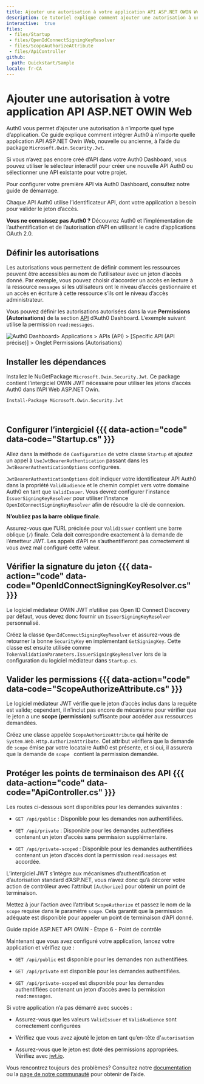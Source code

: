 ```yaml
---
title: Ajouter une autorisation à votre application API ASP.NET OWIN Web
description: Ce tutoriel explique comment ajouter une autorisation à une API ASP.NET OWIN en utilisant le logiciel médiateur JWT standard.
interactive:  true
files:
 - files/Startup
 - files/OpenIdConnectSigningKeyResolver
 - files/ScopeAuthorizeAttribute
 - files/ApiController
github:
  path: Quickstart/Sample
locale: fr-CA
---
```


# Ajouter une autorisation à votre application API ASP.NET OWIN Web


<p>Auth0 vous permet d’ajouter une autorisation à n’importe quel type d’application. Ce guide explique comment intégrer Auth0 à n’importe quelle application API ASP.NET Owin Web, nouvelle ou ancienne, à l’aide du package <code>Microsoft.Owin.Security.Jwt</code>.</p><p>Si vous n’avez pas encore créé d’API dans votre Auth0 Dashboard, vous pouvez utiliser le sélecteur interactif pour créer une nouvelle API Auth0 ou sélectionner une API existante pour votre projet.</p><p>Pour configurer votre première API via Auth0 Dashboard, consultez <a data-contentfulid="450QmC9wuUtjlt8UQzRgPd-fr-CA">notre guide de démarrage</a>.</p><p>Chaque API Auth0 utilise l’identificateur API, dont votre application a besoin pour valider le jeton d’accès.</p><p><div class="alert-container" severity="default"><p><b>Vous ne connaissez pas Auth0 ?</b> Découvrez <a data-contentfulid="43RIpZkDhzyy40WfzZvz4y-fr-CA">Auth0</a> et <a data-contentfulid="6eZFaxxcNpFYwyEI05AXXA-fr-CA">l’implémentation de l’authentification et de l’autorisation d’API</a> en utilisant le cadre d’applications OAuth 2.0.</p></div></p><p></p>

## Définir les autorisations


<p>Les autorisations vous permettent de définir comment les ressources peuvent être accessibles au nom de l’utilisateur avec un jeton d’accès donné. Par exemple, vous pouvez choisir d’accorder un accès en lecture à la ressource <code>messages</code> si les utilisateurs ont le niveau d’accès gestionnaire et un accès en écriture à cette ressource s’ils ont le niveau d’accès administrateur.</p><p>Vous pouvez définir les autorisations autorisées dans la vue <b>Permissions (Autorisations)</b> de la section <a href="https://manage.auth0.com/#/apis" target="_blank" rel="noreferrer noopener">API</a> d’Auth0 Dashboard. L’exemple suivant utilise la permission <code>read:messages</code>.</p><img src="//images.ctfassets.net/cdy7uua7fh8z/1s3Yp5zqJiKiSWqbPSezNO/677a3405b2853f5fdf9e42f6e83ceba7/Quickstarts_API_-_French.png" alt="Auth0 Dashboard> Applications > APIs (API) > [Specific API (API précise)] > Onglet Permissions (Autorisations)" /><p></p>

## Installer les dépendances


<p>Installez le NuGetPackage <code>Microsoft.Owin.Security.Jwt</code>. Ce package contient l’intergiciel OWIN JWT nécessaire pour utiliser les jetons d’accès Auth0 dans l’API Web ASP.NET Owin.</p><p><pre><code class="language-powershell">Install-Package Microsoft.Owin.Security.Jwt

</code></pre>

</p><p></p>

## Configurer l’intergiciel {{{ data-action="code" data-code="Startup.cs" }}}


<p>Allez dans la méthode de <code>Configuration</code> de votre classe <code>Startup</code> et ajoutez un appel à <code>UseJwtBearerAuthentication</code> passant dans les <code>JwtBearerAuthenticationOptions</code> configurées.</p><p><code>JwtBearerAuthenticationOptions</code> doit indiquer votre identificateur API Auth0 dans la propriété <code>ValidAudience</code> et le chemin complet vers votre domaine Auth0 en tant que <code>ValidIssuer</code>. Vous devrez configurer l’instance <code>IssuerSigningKeyResolver</code> pour utiliser l’instance <code>OpenIdConnectSigningKeyResolver</code> afin de résoudre la clé de connexion.</p><p><div class="alert-container" severity="warning"><p><b>N’oubliez pas la barre oblique finale</b>.</p><p>Assurez-vous que l’URL précisée pour <code>ValidIssuer</code> contient une barre oblique (<code>/</code>) finale. Cela doit correspondre exactement à la demande de l’émetteur JWT. Les appels d’API ne s’authentifieront pas correctement si vous avez mal configuré cette valeur.</p><p><b></b></p></div></p><p></p>

## Vérifier la signature du jeton {{{ data-action="code" data-code="OpenIdConnectSigningKeyResolver.cs" }}}


<p>Le logiciel médiateur OWIN JWT n’utilise pas Open ID Connect Discovery par défaut, vous devez donc fournir un <code>IssuerSigningKeyResolver</code> personnalisé.</p><p>Créez la classe <code>OpenIdConnectSigningKeyResolver</code> et assurez-vous de retourner la bonne <code>SecurityKey</code> en implémentant <code>GetSigningKey</code>. Cette classe est ensuite utilisée comme <code>TokenValidationParameters.IssuerSigningKeyResolver</code> lors de la configuration du logiciel médiateur dans <code>Startup.cs</code>.</p><p></p><p></p>

## Valider les permissions {{{ data-action="code" data-code="ScopeAuthorizeAttribute.cs" }}}


<p>Le logiciel médiateur JWT vérifie que le jeton d’accès inclus dans la requête est valide; cependant, il n’inclut pas encore de mécanisme pour vérifier que le jeton a une <b>scope (permission)</b> suffisante pour accéder aux ressources demandées.</p><p>Créez une classe appelée <code>ScopeAuthorizeAttribute</code> qui hérite de <code>System.Web.Http.AuthorizeAttribute</code>. Cet attribut vérifiera que la demande de <code>scope</code> émise par votre locataire Auth0 est présente, et si oui, il assurera que la demande de <code>scope </code> contient la permission demandée.</p>

## Protéger les points de terminaison des API {{{ data-action="code" data-code="ApiController.cs" }}}


<p>Les routes ci-dessous sont disponibles pour les demandes suivantes :</p><ul><li><p><code>GET /api/public</code> : Disponible pour les demandes non authentifiées.</p></li><li><p><code>GET /api/private</code> : Disponible pour les demandes authentifiées contenant un jeton d’accès sans permission supplémentaire.</p></li><li><p><code>GET /api/private-scoped</code> : Disponible pour les demandes authentifiées contenant un jeton d’accès dont la permission <code>read:messages</code> est accordée.</p></li></ul><p>L’intergiciel JWT s’intègre aux mécanismes d’authentification et d’autorisation standard d’ASP.NET, vous n’avez donc qu’à décorer votre action de contrôleur avec l’attribut <code>[Authorize]</code> pour obtenir un point de terminaison.</p><p>Mettez à jour l’action avec l’attribut <code>ScopeAuthorize</code> et passez le nom de la <code>scope</code> requise dans le paramètre <code>scope</code>. Cela garantit que la permission adéquate est disponible pour appeler un point de terminaison d’API donné.</p><p><div class="checkpoint">Guide rapide ASP.NET API OWIN - Étape 6 - Point de contrôle <div class="checkpoint-default"><p>Maintenant que vous avez configuré votre application, lancez votre application et vérifiez que :</p><ul><li><p><code>GET /api/public</code> est disponible pour les demandes non authentifiées.</p></li><li><p><code>GET /api/private</code> est disponible pour les demandes authentifiées.</p></li><li><p><code>GET /api/private-scoped</code> est disponible pour les demandes authentifiées contenant un jeton d’accès avec la permission <code>read:messages</code>.</p></li></ul><p></p></div>

  <div class="checkpoint-success"></div>

  <div class="checkpoint-failure"><p>Si votre application n’a pas démarré avec succès :</p><ul><li><p>Assurez-vous que les valeurs <code>ValidIssuer</code> et <code>ValidAudience</code> sont correctement configurées</p></li><li><p>Vérifiez que vous avez ajouté le jeton en tant qu’en-tête d&#39;<code>autorisation</code></p></li><li><p>Assurez-vous que le jeton est doté des permissions appropriées. Vérifiez avec <a href="https://jwt.io/" target="_blank" rel="noreferrer noopener">jwt.io</a>.</p></li></ul><p>Vous rencontrez toujours des problèmes? Consultez notre <a href="/docs" target="_self" >documentation</a> ou la <a href="https://community.auth0.com/" target="_blank" rel="noreferrer noopener">page de notre communauté</a> pour obtenir de l’aide.</p></div>

  </div></p>
